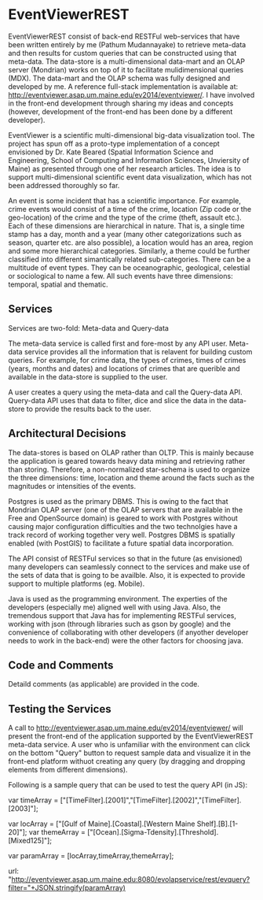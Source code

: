 EventViewerREST
===============

EventViewerREST consist of back-end RESTFul web-services that have been written entirely by me (Pathum Mudannayake) to retrieve meta-data and then results for custom queries that can be constructed using that meta-data. The data-store is a multi-dimensional data-mart and an OLAP server (Mondrian) works on top of it to facilitate mulidimensional queries (MDX). The data-mart and the OLAP schema was fully designed and developed by me. A reference full-stack implementation is available at: http://eventviewer.asap.um.maine.edu/ev2014/eventviewer/. I have involved in the front-end development through sharing my ideas and concepts      (however, development of the front-end has been done by a different developer).

EventViewer is a scientific multi-dimensional big-data visualization tool. The project has spun off as a proto-type implementation of a concept envisioned by Dr. Kate Beared (Spatial Information Science and Engineering, School of Computing and Information Sciences, Unviersity of Maine) as presented through one of her research articles. The idea is to support multi-dimensional scientific event data visualization, which has not been addressed thoroughly so far.

An event is some incident that has a scientific importance. For example, crime events would consist of a time of the crime, location (Zip code or the geo-location) of the crime and the type of the crime (theft, assault etc.). Each of these dimensions are hierarchical in nature. That is, a single time stamp has a day, month and a year (many other categorizations such as season, quarter etc. are also possible), a location would has an area, region and some more hierarchical categories. Similarly, a theme could be further classified into different simantically related sub-categories. There can be a multitude of event types. They can be oceanographic, geological, celestial or sociological to name a few. All such events have three dimensions: temporal, spatial and thematic.

Services
---------

Services are two-fold: Meta-data and Query-data

The meta-data service is called first and fore-most by any API user. Meta-data service provides all the information that is relavent for building custom queries. For example, for crime data, the types of crimes, times of crimes (years, months and dates) and locations of crimes that are querible and available in the data-store is supplied to the user.

A user creates a query using the meta-data and call the Query-data API. Query-data API uses that data to filter, dice and slice the data in the data-store to provide the results back to the user.

Architectural Decisions
-----------------------

The data-stores is based on OLAP rather than OLTP. This is mainly because the application is geared towards heavy data mining and retrieving rather than storing. Therefore, a non-normalized star-schema is used to organize the three dimensions: time, location and theme around the facts such as the magnitudes or intensities of the events.

Postgres is used as the primary DBMS. This is owing to the fact that Mondrian OLAP server (one of the OLAP servers that are available in the Free and OpenSource domain) is geared to work with Postgres without causing major configuration difficulties and the two technolgies have a track record of working together very well. Postgres DBMS is spatially enabled (with PostGIS) to facilitate a future spatial data incorporation.

The API consist of RESTFul services so that in the future (as envisioned) many developers can seamlessly connect to the services and make use of the sets of data that is going to be availble. Also, it is expected to provide support to multiple platforms (eg. Mobile).

Java is used as the programming environment. The experties of the developers (especially me) aligned well with using Java. Also, the tremendous support that Java has for implementing RESTFul services, working with json (through libraries such as gson by google) and the convenience of collaborating with other developers (if anyother developer needs to work in the back-end) were the other factors for choosing java.

Code and Comments
------------------

Detaild comments (as applicable) are provided in the code.

Testing the Services
---------------------

A call to http://eventviewer.asap.um.maine.edu/ev2014/eventviewer/ will present the front-end of the application supported by the EventViewerREST meta-data service. A user who is unfamiliar with the environment can click on the bottom "Query" button to request sample data and visualize it in the front-end platform withuot creating any query (by dragging and dropping elements from different dimensions).

Following is a sample query that can be used to test the query API (in JS):

var timeArray = ["[TimeFilter].[2001]","[TimeFilter].[2002]","[TimeFilter].[2003]"]; 

var locArray = ["[Gulf of Maine].[Coastal].[Western Maine Shelf].[B].[1-20]"]; var themeArray = ["[Ocean].[Sigma-Tdensity].[Threshold].[Mixed125]"];

var paramArray = [locArray,timeArray,themeArray];

url: "http://eventviewer.asap.um.maine.edu:8080/evolapservice/rest/evquery?filter="+JSON.stringify(paramArray)
